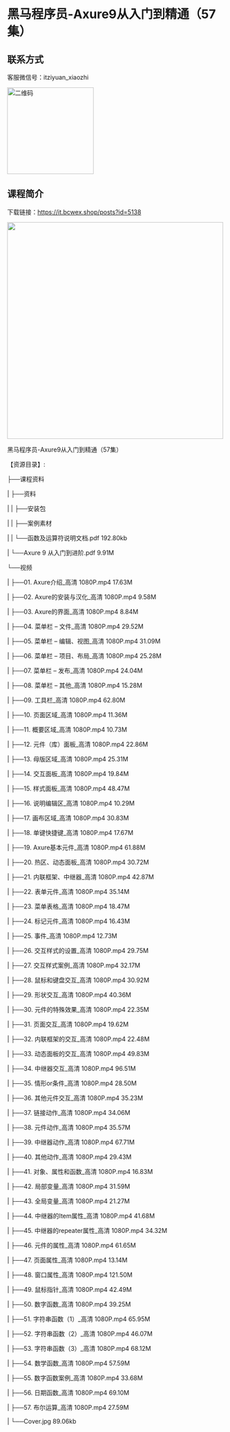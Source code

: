 # 黑马程序员-Axure9从入门到精通（57集）

## 联系方式

客服微信号：itziyuan_xiaozhi

<img src="https://ziyuanyun.oss-cn-guangzhou.aliyuncs.com/common/20240614073449/666b82192834a.jpg" width="200" height="200" alt="二维码">

## 课程简介

下载链接：https://it.bcwex.shop/posts?id=5138

<img src="https://ziyuanyun.oss-cn-guangzhou.aliyuncs.com/yun/20241201155752/674c17009f591.jpg" width="500" alt="">

  黑马程序员-Axure9从入门到精通（57集）



 【资源目录】:

 ├──课程资料

 | ├──资料

 | | ├──安装包

 | | ├──案例素材

 | | └──函数及运算符说明文档.pdf 192.80kb

 | └──Axure 9 从入门到进阶.pdf 9.91M

 └──视频

 | ├──01. Axure介绍_高清 1080P.mp4 17.63M

 | ├──02. Axure的安装与汉化_高清 1080P.mp4 9.58M

 | ├──03. Axure的界面_高清 1080P.mp4 8.84M

 | ├──04. 菜单栏 – 文件_高清 1080P.mp4 29.52M

 | ├──05. 菜单栏 – 编辑、视图_高清 1080P.mp4 31.09M

 | ├──06. 菜单栏 – 项目、布局_高清 1080P.mp4 25.28M

 | ├──07. 菜单栏 – 发布_高清 1080P.mp4 24.04M

 | ├──08. 菜单栏 – 其他_高清 1080P.mp4 15.28M

 | ├──09. 工具栏_高清 1080P.mp4 62.80M

 | ├──10. 页面区域_高清 1080P.mp4 11.36M

 | ├──11. 概要区域_高清 1080P.mp4 10.73M

 | ├──12. 元件（库）面板_高清 1080P.mp4 22.86M

 | ├──13. 母版区域_高清 1080P.mp4 25.31M

 | ├──14. 交互面板_高清 1080P.mp4 19.84M

 | ├──15. 样式面板_高清 1080P.mp4 48.47M

 | ├──16. 说明编辑区_高清 1080P.mp4 10.29M

 | ├──17. 画布区域_高清 1080P.mp4 30.83M

 | ├──18. 单键快捷键_高清 1080P.mp4 17.67M

 | ├──19. Axure基本元件_高清 1080P.mp4 61.88M

 | ├──20. 热区、动态面板_高清 1080P.mp4 30.72M

 | ├──21. 内联框架、中继器_高清 1080P.mp4 42.87M

 | ├──22. 表单元件_高清 1080P.mp4 35.14M

 | ├──23. 菜单表格_高清 1080P.mp4 18.47M

 | ├──24. 标记元件_高清 1080P.mp4 16.43M

 | ├──25. 事件_高清 1080P.mp4 12.73M

 | ├──26. 交互样式的设置_高清 1080P.mp4 29.75M

 | ├──27. 交互样式案例_高清 1080P.mp4 32.17M

 | ├──28. 鼠标和键盘交互_高清 1080P.mp4 30.92M

 | ├──29. 形状交互_高清 1080P.mp4 40.36M

 | ├──30. 元件的特殊效果_高清 1080P.mp4 22.35M

 | ├──31. 页面交互_高清 1080P.mp4 19.62M

 | ├──32. 内联框架的交互_高清 1080P.mp4 22.48M

 | ├──33. 动态面板的交互_高清 1080P.mp4 49.83M

 | ├──34. 中继器交互_高清 1080P.mp4 96.51M

 | ├──35. 情形or条件_高清 1080P.mp4 28.50M

 | ├──36. 其他元件交互_高清 1080P.mp4 35.23M

 | ├──37. 链接动作_高清 1080P.mp4 34.06M

 | ├──38. 元件动作_高清 1080P.mp4 35.57M

 | ├──39. 中继器动作_高清 1080P.mp4 67.71M

 | ├──40. 其他动作_高清 1080P.mp4 29.43M

 | ├──41. 对象、属性和函数_高清 1080P.mp4 16.83M

 | ├──42. 局部变量_高清 1080P.mp4 31.59M

 | ├──43. 全局变量_高清 1080P.mp4 21.27M

 | ├──44. 中继器的Item属性_高清 1080P.mp4 41.68M

 | ├──45. 中继器的repeater属性_高清 1080P.mp4 34.32M

 | ├──46. 元件的属性_高清 1080P.mp4 61.65M

 | ├──47. 页面属性_高清 1080P.mp4 13.14M

 | ├──48. 窗口属性_高清 1080P.mp4 121.50M

 | ├──49. 鼠标指针_高清 1080P.mp4 42.49M

 | ├──50. 数字函数_高清 1080P.mp4 39.25M

 | ├──51. 字符串函数（1）_高清 1080P.mp4 65.95M

 | ├──52. 字符串函数（2）_高清 1080P.mp4 46.07M

 | ├──53. 字符串函数（3）_高清 1080P.mp4 68.12M

 | ├──54. 数学函数_高清 1080P.mp4 57.59M

 | ├──55. 数字函数案例_高清 1080P.mp4 33.68M

 | ├──56. 日期函数_高清 1080P.mp4 69.10M

 | ├──57. 布尔运算_高清 1080P.mp4 27.59M

 | └──Cover.jpg 89.06kb

  